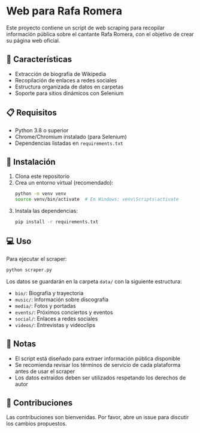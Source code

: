 # Web para Rafa Romera

Este proyecto contiene un script de web scraping para recopilar información pública sobre el cantante Rafa Romera, con el objetivo de crear su página web oficial.

## 🚀 Características

- Extracción de biografía de Wikipedia
- Recopilación de enlaces a redes sociales
- Estructura organizada de datos en carpetas
- Soporte para sitios dinámicos con Selenium

## 📋 Requisitos

- Python 3.8 o superior
- Chrome/Chromium instalado (para Selenium)
- Dependencias listadas en `requirements.txt`

## 🔧 Instalación

1. Clona este repositorio
2. Crea un entorno virtual (recomendado):
   ```bash
   python -m venv venv
   source venv/bin/activate  # En Windows: venv\Scripts\activate
   ```
3. Instala las dependencias:
   ```bash
   pip install -r requirements.txt
   ```

## 💻 Uso

Para ejecutar el scraper:

```bash
python scraper.py
```

Los datos se guardarán en la carpeta `data/` con la siguiente estructura:
- `bio/`: Biografía y trayectoria
- `music/`: Información sobre discografía
- `media/`: Fotos y portadas
- `events/`: Próximos conciertos y eventos
- `social/`: Enlaces a redes sociales
- `videos/`: Entrevistas y videoclips

## 📝 Notas

- El script está diseñado para extraer información pública disponible
- Se recomienda revisar los términos de servicio de cada plataforma antes de usar el scraper
- Los datos extraídos deben ser utilizados respetando los derechos de autor

## 🤝 Contribuciones

Las contribuciones son bienvenidas. Por favor, abre un issue para discutir los cambios propuestos. 
